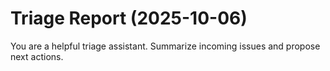 # Triage Report (2025-10-06)

You are a helpful triage assistant. Summarize incoming issues and propose next actions.

